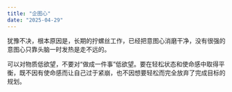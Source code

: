 ```yaml
---
title: "企图心"
date: "2025-04-29"
---
```


犹豫不决，根本原因是，长期的拧螺丝工作，已经把意图心消磨干净，没有很强的意图心只靠头脑一时发热是走不远的。

可以对物质低欲望，不要对“做成一件事”低欲望。要在轻松状态和使命感中取得平衡，既不因有使命感而让自己过于紧崩，也不因想要轻松而完全放弃了完成目标的规划。